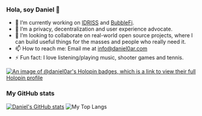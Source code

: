### Hola, soy Daniel 👋

- 🔭 I’m currently working on [IDRISS](https://idriss.xyz) and [BubbleFi](https://www.bubblefi.xyz/).
- 🌱 I’m a privacy, decentralization and user experience advocate.
- 👯 I’m looking to collaborate on real-world open source projects, where I can build useful things for the masses and people who really need it.
- 📫 How to reach me: Email me at info@daniel0ar.com
- ⚡ Fun fact: I love listening/playing music, shooter games and tennis.

[![An image of @daniel0ar's Holopin badges, which is a link to view their full Holopin profile](https://holopin.me/daniel0ar)](https://holopin.io/@daniel0ar)

### My GitHub stats
[![Daniel's GitHub stats](https://github-readme-stats.vercel.app/api?username=daniel0ar&show_icons=true&theme=github_dark_dimmed)](https://github.com/anuraghazra/github-readme-stats)
![My Top Langs](https://github-readme-stats.vercel.app/api/top-langs/?username=daniel0ar&theme=github_dark_dimmed&layout=compact&size_weight=0&count_weight=1)
